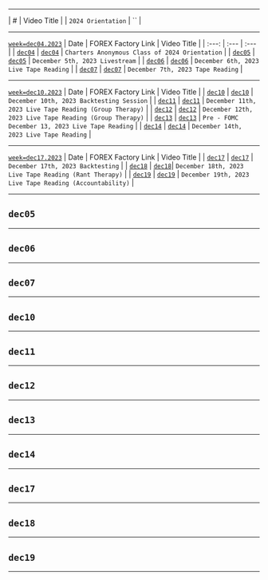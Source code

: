 ___
| # | Video Title |
| `2024 Orientation` | `` | 
___
[`week=dec04.2023`](https://www.forexfactory.com/calendar?week=dec04.2023)
| Date | FOREX Factory Link | Video Title |
| :---: | :--- | :--- |
| [`dec04`](#dec04) | [`dec04`](https://www.forexfactory.com/calendar?day=dec04.2023) | `Charters Anonymous Class of 2024 Orientation` | 
| [`dec05`](#dec05) | [`dec05`](https://www.forexfactory.com/calendar?day=dec05.2023) | `December 5th, 2023 Livestream` | 
| [`dec06`](#dec06) | [`dec06`](https://www.forexfactory.com/calendar?day=dec06.2023) | `December 6th, 2023 Live Tape Reading` | 
| [`dec07`](#dec07) | [`dec07`](https://www.forexfactory.com/calendar?day=dec07.2023) | `December 7th, 2023 Tape Reading` | 
___
[`week=dec10.2023`](https://www.forexfactory.com/calendar?week=dec10.2023)
| Date | FOREX Factory Link | Video Title |
| [`dec10`](#dec10) | [`dec10`](https://www.forexfactory.com/calendar?day=dec10.2023) | `December 10th, 2023 Backtesting Session` | 
| [`dec11`](#dec11) | [`dec11`](https://www.forexfactory.com/calendar?day=dec11.2023) | `December 11th, 2023 Live Tape Reading (Group Therapy)` | 
| [`dec12`](#dec12) | [`dec12`](https://www.forexfactory.com/calendar?day=dec12.2023) | `December 12th, 2023 Live Tape Reading (Group Therapy)` | 
| [`dec13`](#dec13) | [`dec13`](https://www.forexfactory.com/calendar?day=dec13.2023) |  `Pre - FOMC December 13, 2023 Live Tape Reading` | 
| [`dec14`](#dec14) | [`dec14`](https://www.forexfactory.com/calendar?day=dec14.2023) | `December 14th, 2023 Live Tape Reading` | 
___
[`week=dec17.2023`](https://www.forexfactory.com/calendar?week=dec17.2023)
| Date | FOREX Factory Link | Video Title |
| [`dec17`](#dec17) | [`dec17`](https://www.forexfactory.com/calendar?day=dec17.2023) | `December 17th, 2023 Backtesting` | 
| [`dec18`](#dec18) | [`dec18`](https://www.forexfactory.com/calendar?day=dec18.2023)| `December 18th, 2023 Live Tape Reading (Rant Therapy)` | 
| [`dec19`](#dec19) | [`dec19`](https://www.forexfactory.com/calendar?day=dec19.2023) | `December 19th, 2023 Live Tape Reading (Accountability)` | 
___
## `dec05`
___    
## `dec06`
___    
## `dec07`
___    
## `dec10`
___    
## `dec11`
___    
## `dec12`
___    
## `dec13`
___    
## `dec14`
___    
## `dec17`
___    
## `dec18`
___    
## `dec19`
___    



